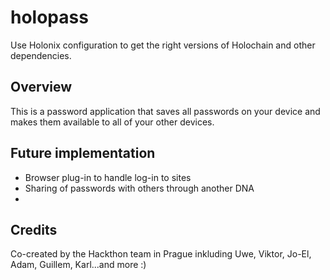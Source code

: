 # holopass

Use Holonix configuration to get the right versions of Holochain and other dependencies.

## Overview
This is a password application that saves all passwords on your device and makes them available to all of your other devices.

## Future implementation
* Browser plug-in to handle log-in to sites
* Sharing of passwords with others through another DNA
* 

## Credits
Co-created by the Hackthon team in Prague inkluding Uwe, Viktor, Jo-El, Adam, Guillem, Karl...and more :)

